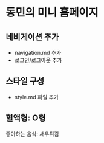 # 동민의 미니 홈페이지

## 네비게이션 추가

- navigation.md 추가
- 로그인/로그아웃 추가

## 스타일 구성

- style.md 파일 추가

## 혈액형: O형

좋아하는 음식: 새우튀김
